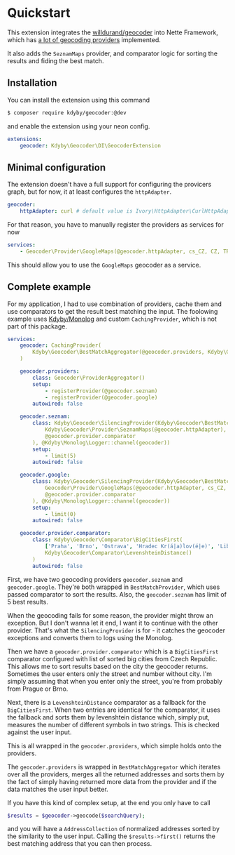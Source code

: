 # Quickstart

This extension integrates the [willdurand/geocoder](https://github.com/geocoder-php/Geocoder) into Nette Framework, which has [a lot of geocoding providers](https://github.com/geocoder-php/Geocoder#address-based-providers) implemented.

It also adds the `SeznamMaps` provider, and comparator logic for sorting the results and fiding the best match.


## Installation

You can install the extension using this command

```sh
$ composer require kdyby/geocoder:@dev
```

and enable the extension using your neon config.

```yml
extensions:
	geocoder: Kdyby\Geocoder\DI\GeocoderExtension
```


## Minimal configuration

The extension doesn't have a full support for configuring the provicers graph, but for now, it at least configures the `httpAdapter`.

```yml
geocoder:
	httpAdapter: curl # default value is Ivory\HttpAdapter\CurlHttpAdapter
```

For that reason, you have to manually register the providers as services for now

```yml
services:
	- Geocoder\Provider\GoogleMaps(@geocoder.httpAdapter, cs_CZ, CZ, TRUE)
```

This should allow you to use the `GoogleMaps` geocoder as a service.


## Complete example

For my application, I had to use combination of providers, cache them and use comparators to get the result best matching the input.
The foolowing example uses [Kdyby/Monolog](https://github.com/Kdyby/Monolog) and custom `CachingProvider`, which is not part of this package.

```yml
services:
	geocoder: CachingProvider(
		Kdyby\Geocoder\BestMatchAggregator(@geocoder.providers, Kdyby\Geocoder\Comparator\MoreData())
	)

	geocoder.providers:
		class: Geocoder\ProviderAggregator()
		setup:
			- registerProvider(@geocoder.seznam)
			- registerProvider(@geocoder.google)
		autowired: false

	geocoder.seznam:
		class: Kdyby\Geocoder\SilencingProvider(Kdyby\Geocoder\BestMatchProvider(
			Kdyby\Geocoder\Provider\SeznamMaps(@geocoder.httpAdapter),
			@geocoder.provider.comparator
		), @Kdyby\Monolog\Logger::channel(geocoder))
		setup:
			- limit(5)
		autowired: false

	geocoder.google:
		class: Kdyby\Geocoder\SilencingProvider(Kdyby\Geocoder\BestMatchProvider(
			Geocoder\Provider\GoogleMaps(@geocoder.httpAdapter, cs_CZ, CZ, TRUE),
			@geocoder.provider.comparator
		), @Kdyby\Monolog\Logger::channel(geocoder))
		setup:
			- limit(0)
		autowired: false

	geocoder.provider.comparator:
		class: Kdyby\Geocoder\Comparator\BigCitiesFirst(
			['Praha', 'Brno', 'Ostrava', 'Hradec Kr(á|a)lov(é|e)', 'Liberec', 'Plze(ň|n)', 'Olomouc'],
			Kdyby\Geocoder\Comparator\LevenshteinDistance()
		)
		autowired: false
```

First, we have two geocoding providers `geocoder.seznam` and `geocoder.google`. They're both wrapped in `BestMatchProvider`, which uses passed comparator to sort the results. Also, the `geocoder.seznam` has limit of 5 best results.

When the geocoding fails for some reason, the provider might throw an exception. But I don't wanna let it end, I want it to continue with the other provider. That's what the `SilencingProvider` is for - it catches the geocoder exceptions and converts them to logs using the Monolog.

Then we have a `geocoder.provider.comparator` which is a `BigCitiesFirst` comparator configured with list of sorted big cities from Czech Republic. This allows me to sort results based on the city the geocoder returns. Sometimes the user enters only the street and number without city. I'm simply assuming that when you enter only the street, you're from probably from Prague or Brno.

Next, there is a `LevenshteinDistance` comparator as a fallback for the `BigCitiesFirst`. When two entries are identical for the comparator, it uses the fallback and sorts them by levenshtein distance which, simply put, measures the number of different symbols in two strings. This is checked against the user input.

This is all wrapped in the `geocoder.providers`, which simple holds onto the providers.

The `geocoder.providers` is wrapped in `BestMatchAggregator` which iterates over all the providers, merges all the returned addresses and sorts them by the fact of simply having returned more data from the provider and if the data matches the user input better.

If you have this kind of complex setup, at the end you only have to call

```php
$results = $geocoder->geocode($searchQuery);
```

and you will have a `AddressCollection` of normalized addresses sorted by the similarity to the user input.
Calling the `$results->first()` returns the best matching address that you can then process.
